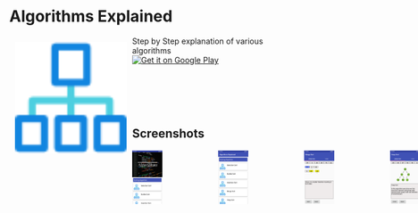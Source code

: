 # Algorithms Explained

<img src="/app/src/main/res/drawable/algo.png" align="left" width="200" hspace="10" vspace="10">
Step by Step explanation of various algorithms </br>

<div style="display:flex;" >
<a href="https://play.google.com/store/apps/details?id=com.kapil.kapil.algosexplained">
    <img alt="Get it on Google Play"
        height="80"
        src="https://play.google.com/intl/en_us/badges/images/generic/en_badge_web_generic.png" />
</a>
</div>

</br> </br>
</br> </br>

## Screenshots
<div style="display:flex;" >
<img  src="Screenshoots/Screenshoot1.png" width="19%" >
<img style="margin-left:100px;" src="Screenshoots/Screenshoot2.png" width="19%" >
<img style="margin-left:100px;" src="Screenshoots/Screenshot3.png" width="19%" >
<img style="margin-left:100px;" src="Screenshoots/Screenshot4.png" width="19%" >
<img style="margin-left:100px;" src="Screenshoots/Screenshot5.png" width="19%" >
<img style="margin-left:100px;" src="Screenshoots/Screenshot6.png" width="19%" >
<img style="margin-left:100px;" src="Screenshoots/Screenshot7.png" width="19%" >
<img style="margin-left:100px;" src="Screenshoots/Screenshot8.png" width="19%" >
<img style="margin-left:100px;" src="Screenshoots/Screenshot9.png" width="19%" >
<img style="margin-left:100px;" src="Screenshoots/Screenshot10.png" width="19%" >
<img style="margin-left:100px;" src="Screenshoots/Screenshot11.png" width="19%" >
<img style="margin-left:100px;" src="Screenshoots/Screenshot12.png" width="19%" >

</div>
